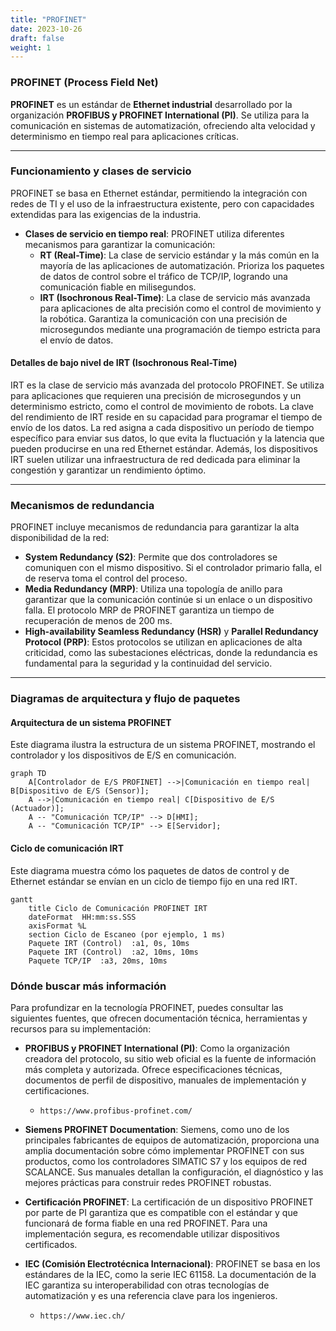 ```yaml
---
title: "PROFINET"
date: 2023-10-26
draft: false
weight: 1
---
```


### **PROFINET (Process Field Net)**

**PROFINET** es un estándar de **Ethernet industrial** desarrollado por la organización **PROFIBUS y PROFINET International (PI)**. Se utiliza para la comunicación en sistemas de automatización, ofreciendo alta velocidad y determinismo en tiempo real para aplicaciones críticas.

---

### **Funcionamiento y clases de servicio**

PROFINET se basa en Ethernet estándar, permitiendo la integración con redes de TI y el uso de la infraestructura existente, pero con capacidades extendidas para las exigencias de la industria.

* **Clases de servicio en tiempo real**: PROFINET utiliza diferentes mecanismos para garantizar la comunicación:
    * **RT (Real-Time)**: La clase de servicio estándar y la más común en la mayoría de las aplicaciones de automatización. Prioriza los paquetes de datos de control sobre el tráfico de TCP/IP, logrando una comunicación fiable en milisegundos.
    * **IRT (Isochronous Real-Time)**: La clase de servicio más avanzada para aplicaciones de alta precisión como el control de movimiento y la robótica. Garantiza la comunicación con una precisión de microsegundos mediante una programación de tiempo estricta para el envío de datos.

#### **Detalles de bajo nivel de IRT (Isochronous Real-Time)**

IRT es la clase de servicio más avanzada del protocolo PROFINET. Se utiliza para aplicaciones que requieren una precisión de microsegundos y un determinismo estricto, como el control de movimiento de robots. La clave del rendimiento de IRT reside en su capacidad para programar el tiempo de envío de los datos. La red asigna a cada dispositivo un período de tiempo específico para enviar sus datos, lo que evita la fluctuación y la latencia que pueden producirse en una red Ethernet estándar. Además, los dispositivos IRT suelen utilizar una infraestructura de red dedicada para eliminar la congestión y garantizar un rendimiento óptimo.

---

### **Mecanismos de redundancia**

PROFINET incluye mecanismos de redundancia para garantizar la alta disponibilidad de la red:
* **System Redundancy (S2)**: Permite que dos controladores se comuniquen con el mismo dispositivo. Si el controlador primario falla, el de reserva toma el control del proceso.
* **Media Redundancy (MRP)**: Utiliza una topología de anillo para garantizar que la comunicación continúe si un enlace o un dispositivo falla. El protocolo MRP de PROFINET garantiza un tiempo de recuperación de menos de 200 ms.
* **High-availability Seamless Redundancy (HSR)** y **Parallel Redundancy Protocol (PRP)**: Estos protocolos se utilizan en aplicaciones de alta criticidad, como las subestaciones eléctricas, donde la redundancia es fundamental para la seguridad y la continuidad del servicio.

---

### **Diagramas de arquitectura y flujo de paquetes**

#### **Arquitectura de un sistema PROFINET**

Este diagrama ilustra la estructura de un sistema PROFINET, mostrando el controlador y los dispositivos de E/S en comunicación.

```mermaid
graph TD
    A[Controlador de E/S PROFINET] -->|Comunicación en tiempo real| B[Dispositivo de E/S (Sensor)];
    A -->|Comunicación en tiempo real| C[Dispositivo de E/S (Actuador)];
    A -- "Comunicación TCP/IP" --> D[HMI];
    A -- "Comunicación TCP/IP" --> E[Servidor];
```

#### **Ciclo de comunicación IRT**

Este diagrama muestra cómo los paquetes de datos de control y de Ethernet estándar se envían en un ciclo de tiempo fijo en una red IRT.

```mermaid
gantt
    title Ciclo de Comunicación PROFINET IRT
    dateFormat  HH:mm:ss.SSS
    axisFormat %L
    section Ciclo de Escaneo (por ejemplo, 1 ms)
    Paquete IRT (Control)  :a1, 0s, 10ms
    Paquete IRT (Control)  :a2, 10ms, 10ms
    Paquete TCP/IP  :a3, 20ms, 10ms
```

### **Dónde buscar más información**

Para profundizar en la tecnología PROFINET, puedes consultar las siguientes fuentes, que ofrecen documentación técnica, herramientas y recursos para su implementación:

* **PROFIBUS y PROFINET International (PI)**: Como la organización creadora del protocolo, su sitio web oficial es la fuente de información más completa y autorizada. Ofrece especificaciones técnicas, documentos de perfil de dispositivo, manuales de implementación y certificaciones.
  * `https://www.profibus-profinet.com/`

* **Siemens PROFINET Documentation**: Siemens, como uno de los principales fabricantes de equipos de automatización, proporciona una amplia documentación sobre cómo implementar PROFINET con sus productos, como los controladores SIMATIC S7 y los equipos de red SCALANCE. Sus manuales detallan la configuración, el diagnóstico y las mejores prácticas para construir redes PROFINET robustas.

* **Certificación PROFINET**: La certificación de un dispositivo PROFINET por parte de PI garantiza que es compatible con el estándar y que funcionará de forma fiable en una red PROFINET. Para una implementación segura, es recomendable utilizar dispositivos certificados.

* **IEC (Comisión Electrotécnica Internacional)**: PROFINET se basa en los estándares de la IEC, como la serie IEC 61158. La documentación de la IEC garantiza su interoperabilidad con otras tecnologías de automatización y es una referencia clave para los ingenieros.
  *  `https://www.iec.ch/`

